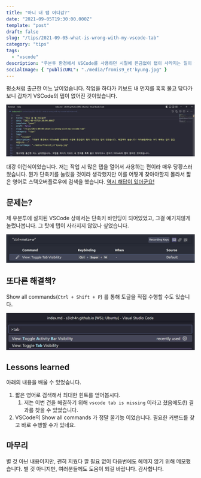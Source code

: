 ```yaml
---
title: "아니 내 탭 어디감?"
date: "2021-09-05T19:30:00.000Z"
template: "post"
draft: false
slug: "/tips/2021-09-05-what-is-wrong-with-my-vscode-tab"
category: "tips"
tags:
  - "vscode"
description: "우분투 환경에서 VSCode를 사용하던 시절에 뜬금없이 탭이 사라지는 일이 있었습니다. 해결책이 쉽습니다! 여러분들께서는 부디 헤메는 일이 없길 바랍니다..."
socialImage: { "publicURL": "./media/fromis9_et'kyung.jpg" }
---
```


평소처럼 출근한 어느 날이었습니다. 작업을 하다가 키보드 내 먼지를 훅훅 불고 닦다가보니 갑자기 VSCode의 탭이 없어진 것이었습니다.

![아니 내 탭 어디감?](./media/000_preface.jpg)

대강 이런식이었습니다. 저는 작업 시 많은 탭을 열어서 사용하는 편이라 매우 당황스러웠습니다. 뭔가 단축키를 눌렀을 것이라 생각했지만 이를 어떻게 찾아야할지 몰라서 짧은 영어로 스택오버플로우에 검색을 했습니다. [역시 해답이 있더군요!](https://stackoverflow.com/questions/48589785/vscode-showing-only-one-file-in-the-tab-bar-cant-open-multiple-files)

## 문제는?

제 우분투에 설치된 VSCode 상에서는 단축키 바인딩이 되어있었고, 그걸 예기치않게 눌렀나봅니다. 그 탓에 탭이 사라지지 않았나 싶었습니다.

![많이 쓰는 기능같지 않아서, 저는 이 단축키를 없앴습니다.](./media/001-02-problem-found.png)

## 또다른 해결책?

Show all commands(`Ctrl + Shift + P`) 를 통해 토글을 직접 수행할 수도 있습니다.

![액티비티 버튼도 토글을 할 수 있군요...](./media/002_command_toggle.jpg)

## Lessons learned

아래의 내용을 배울 수 있었습니다.

1. 짧은 영어로 검색해서 최대한 힌트를 얻어봅시다.
   1. 저는 이번 건을 해결하기 위해 `vscode tab is missing` 이라고 쳤음에도(!) 결과를 찾을 수 있었습니다.
1. VSCode의 Show all commands 가 정말 꿀기능 이었습니다. 필요한 커맨드를 찾고 바로 수행할 수가 있네요.

## 마무리

별 것 아닌 내용이지만, 괜히 지웠다 깔 필요 없이 다음번에도 헤메지 않기 위해 메모했습니다. 별 것 아니지만, 여러분들께도 도움이 되길 바랍니다. 감사합니다.
